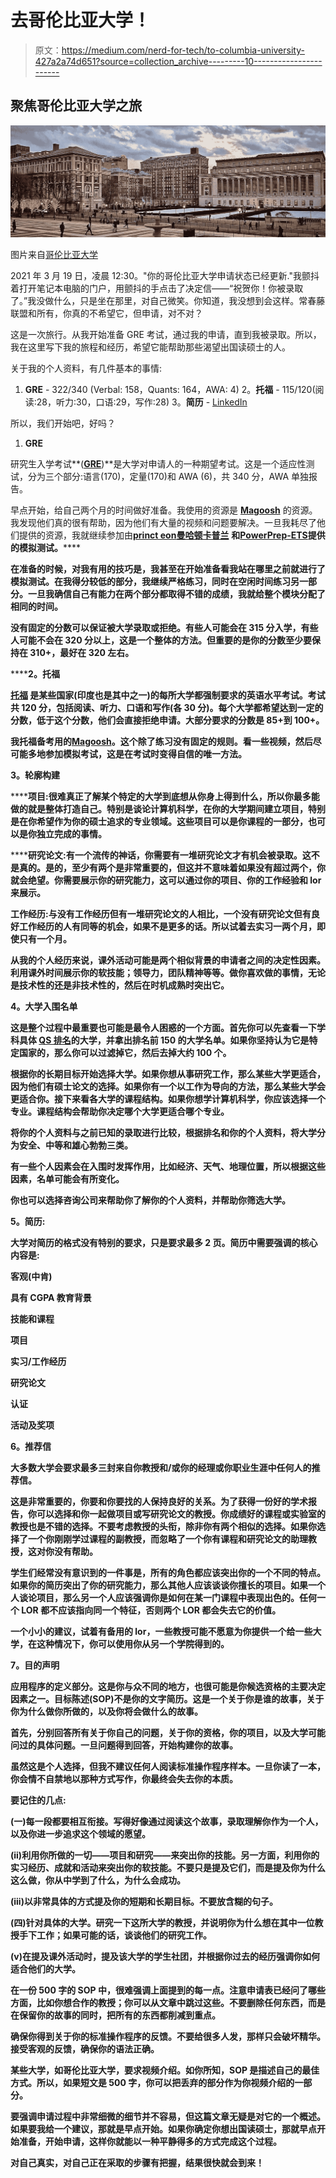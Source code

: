 # 去哥伦比亚大学！

> 原文：<https://medium.com/nerd-for-tech/to-columbia-university-427a2a74d651?source=collection_archive---------10----------------------->

## 聚焦哥伦比亚大学之旅

![](img/493a37fdb4990906ce2fa8cc377868b2.png)

图片来自[哥伦比亚大学](https://www.columbia.edu/content/admissions)

2021 年 3 月 19 日，凌晨 12:30。"你的哥伦比亚大学申请状态已经更新."我颤抖着打开笔记本电脑的门户，用颤抖的手点击了决定信——“祝贺你！你被录取了。”我没做什么，只是坐在那里，对自己微笑。你知道，我没想到会这样。常春藤联盟和所有，你真的不希望它，但申请，对不对？

这是一次旅行。从我开始准备 GRE 考试，通过我的申请，直到我被录取。所以，我在这里写下我的旅程和经历，希望它能帮助那些渴望出国读硕士的人。

关于我的个人资料，有几件基本的事情:

1. **GRE** - 322/340 (Verbal: 158，Quants: 164，AWA: 4)
2。**托福** - 115/120(阅读:28，听力:30，口语:29，写作:28)
3。**简历** - [LinkedIn](https://www.linkedin.com/in/rishavagarwal17/)

所以，我们开始吧，好吗？

1.  **GRE**

研究生入学考试**(**[**GRE**](https://www.ets.org/gre)**)**是大学对申请人的一种期望考试。这是一个适应性测试，分为三个部分:语言(170)，定量(170)和 AWA (6)，共 340 分，AWA 单独报告。

早点开始，给自己两个月的时间做好准备。我使用的资源是 [**Magoosh**](https://gre.magoosh.com/) 的资源。我发现他们真的很有帮助，因为他们有大量的视频和问题要解决。一旦我耗尽了他们提供的资源，我就继续参加由[**princt eon**](https://www.princetonreview.com/grad/gre-test-prep)**[**曼哈顿**](https://www.manhattanprep.com/gre/resources/)**[**卡普兰**](https://www.kaptest.com/gre/free/free-gre-practice-test) **和**[**PowerPrep-ETS**](https://www.ets.org/gre/revised_general/prepare/powerprep/)**提供的模拟测试。******

****在准备的时候，对我有用的技巧是，我甚至在开始准备看我站在哪里之前就进行了模拟测试。在我得分较低的部分，我继续严格练习，同时在空闲时间练习另一部分。一旦我确信自己有能力在两个部分都取得不错的成绩，我就给整个模块分配了相同的时间。****

****没有固定的分数可以保证被大学录取或拒绝。有些人可能会在 315 分入学，有些人可能不会在 320 分以上，这是一个整体的方法。但重要的是你的分数至少要保持在 310+，最好在 320 左右。****

******2。**托福****

****[**托福**](https://www.ets.org/toefl) 是某些国家(印度也是其中之一)的每所大学都强制要求的英语水平考试。考试共 120 分，包括阅读、听力、口语和写作(各 30 分)。每个大学都希望达到一定的分数，低于这个分数，他们会直接拒绝申请。大部分要求的分数是 85+到 100+。****

****我托福备考用的[**Magoosh**](https://toefl.magoosh.com/)**。这个除了练习没有固定的规则。看一些视频，然后尽可能多地参加模拟考试，这是在考试时变得自信的唯一方法。******

********3。轮廓构建********

******项目:**很难真正了解某个特定的大学到底想从你身上得到什么，所以你最多能做的就是整体打造自己。特别是谈论计算机科学，在你的大学期间建立项目，特别是在你希望作为你的硕士追求的专业领域。这些项目可以是你课程的一部分，也可以是你独立完成的事情。****

******研究论文:**有一个流传的神话，你需要有一堆研究论文才有机会被录取。这不是真的。是的，至少有两个是非常重要的，但这并不意味着如果没有超过两个，你就会绝望。你需要展示你的研究能力，这可以通过你的项目、你的工作经验和 lor 来展示。****

****工作经历:与没有工作经历但有一堆研究论文的人相比，一个没有研究论文但有良好工作经历的人有同等的机会，如果不是更多的话。所以试着去实习一两个月，即使只有一个月。****

****从我的个人经历来说，课外活动可能是两个相似背景的申请者之间的决定性因素。利用课外时间展示你的软技能；领导力，团队精神等等。做你喜欢做的事情，无论是技术性的还是非技术性的，然后在时机成熟时突出它。****

******4。大学入围名单******

****这是整个过程中最重要也可能是最令人困惑的一个方面。首先你可以先查看一下学科具体 [QS 排名](https://www.topuniversities.com/university-rankings/world-university-rankings/2021)的大学，并拿出排名前 150 的大学名单。如果你坚持认为它是特定国家的，那么你可以过滤掉它，然后去掉大约 100 个。****

****根据你的长期目标开始选择大学。如果你想从事研究工作，那么某些大学更适合，因为他们有硕士论文的选择。如果你有一个以工作为导向的方法，那么某些大学会更适合你。接下来看各大学的课程结构。如果你想学计算机科学，你应该选择一个专业。课程结构会帮助你决定哪个大学更适合哪个专业。****

****将你的个人资料与之前已知的录取进行比较，根据排名和你的个人资料，将大学分为安全、中等和雄心勃勃三类。****

****有一些个人因素会在入围时发挥作用，比如经济、天气、地理位置，所以根据这些因素，名单可能会有所变化。****

****你也可以选择咨询公司来帮助你了解你的个人资料，并帮助你筛选大学。****

******5。简历:******

****大学对简历的格式没有特别的要求，只是要求最多 2 页。简历中需要强调的核心内容是:****

****客观(中肯)****

****具有 CGPA 教育背景****

****技能和课程****

****项目****

****实习/工作经历****

****研究论文****

****认证****

****活动及奖项****

******6。推荐信******

****大多数大学会要求最多三封来自你教授和/或你的经理或你职业生涯中任何人的推荐信。****

****这是非常重要的，你要和你要找的人保持良好的关系。为了获得一份好的学术报告，你可以选择和你一起做项目或写研究论文的教授。你成绩好的课程或实验室的教授也是不错的选择。不要考虑教授的头衔，除非你有两个相似的选择。如果你选择了一个你刚刚学过课程的副教授，而忽略了一个你有课程和研究论文的助理教授，这对你没有帮助。****

****学生们经常没有意识到的一件事是，所有的角色都应该突出你的一个不同的特点。如果你的简历突出了你的研究能力，那么其他人应该谈谈你擅长的项目。如果一个人谈论项目，那么另一个人应该强调你是如何在某一门课程中表现出色的。任何一个 LOR 都不应该指向同一个特征，否则两个 LOR 都会失去它的价值。****

****一个小小的建议，试着有备用的 lor，一些教授可能不愿意为你提供一个给一些大学，在这种情况下，你可以使用你从另一个学院得到的。****

******7。目的声明******

****应用程序的定义部分。这是你与众不同的地方，也很可能是你候选资格的主要决定因素之一。**目标陈述(SOP)不是你的文字简历。这是一个关于你是谁的故事，关于你为什么做你所做的，以及你将会做什么的故事。******

****首先，分别回答所有关于你自己的问题，关于你的资格，你的项目，以及大学可能问过的具体问题。一旦问题得到回答，开始构建你的故事。****

****虽然这是个人选择，但我不建议任何人阅读标准操作程序样本。一旦你读了一本，你会情不自禁地以那种方式写作，你最终会失去你的本质。****

****要记住的几点:****

****(一)每一段都要相互衔接。写得好像通过阅读这个故事，录取理解你作为一个人，以及你进一步追求这个领域的愿望。****

****(ii)利用你所做的一切——项目和研究——来突出你的技能。另一方面，利用你的实习经历、成就和活动来突出你的软技能。不要只是提及它们，而是提及你为什么这么做，你从中学到了什么，为什么会成功。****

****(iii)以非常具体的方式提及你的短期和长期目标。不要放含糊的句子。****

****(四)针对具体的大学。研究一下这所大学的教授，并说明你为什么想在其中一位教授手下工作；如果可能的话，谈谈他们的研究工作。****

****(v)在提及课外活动时，提及该大学的学生社团，并根据你过去的经历强调你如何适合他们的大学。****

****在一份 500 字的 SOP 中，很难强调上面提到的每一点。注意申请表已经问了哪些方面，比如你想合作的教授；你可以从文章中跳过这些。不要删除任何东西，而是在保留你的故事的同时，把所有的东西都削减到重点。****

****确保你得到关于你的标准操作程序的反馈。不要给很多人发，那样只会破坏精华。接受客观的反馈，确保你的语法正确。****

****某些大学，如哥伦比亚大学，要求视频介绍。如你所知，SOP 是描述自己的最佳方式。所以，如果短文是 500 字，你可以把丢弃的部分作为你视频介绍的一部分。****

****要强调申请过程中非常细微的细节并不容易，但这篇文章无疑是对它的一个概述。如果要我给一个建议，那就是早点开始。如果你确定你想出国读硕士，那就早点开始准备，开始申请，这样你就能以一种平静得多的方式完成这个过程。****

****对自己真实，对自己正在采取的步骤有把握，结果很快就会到来！****